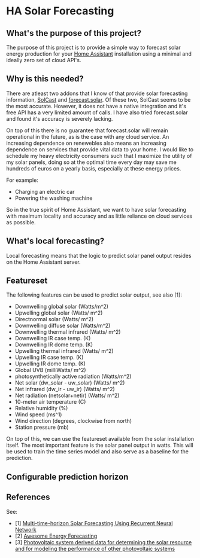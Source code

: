 # HA Solar Forecasting

## What's the purpose of this project?
The purpose of this project is to provide a simple way to forecast solar energy production for your [Home Assistant](https://home-assistant.io/) installation using a minimal and ideally zero set of cloud API's. 

## Why is this needed?
There are atleast two addons that I know of that provide solar forecasting information, [SolCast](https://github.com/oziee/ha-solcast-solar) and [forecast.solar](https://www.home-assistant.io/integrations/forecast_solar/). Of these two, SolCast seems to be the most accurate. However, it does not have a native integration and it's free API has a very limited amount of calls. I have also tried forecast.solar and found it's accuracy is severely lacking. 

On top of this there is no guarantee that forecast.solar will remain operational in the future, as is the case with any cloud service. An increasing dependence on renewebles also means an increasing dependence on services that provide vital data to your home. I would like to schedule my heavy electricity consumers such that I maximize the utility of my solar panels, doing so at the optimal time every day may save me hundreds of euros on a yearly basis, especially at these energy prices.

For example: 
- Charging an electric car 
- Powering the washing machine

So in the true spirit of Home Assistant, we want to have solar forecasting with maximum locality and accuracy and as little reliance on cloud services as possible. 

## What's local forecasting?
Local forecasting means that the logic to predict solar panel output resides on the Home Assistant server. 

## Featureset
The following features can be used to predict solar output, see also [1]:
- Downwelling global solar (Watts/m^2)
- Upwelling global solar (Watts/ m^2)
- Directnormal solar (Watts/ m^2)
- Downwelling diffuse solar (Watts/m^2)
- Downwelling thermal infrared (Watts/ m^2)
- Downwelling IR case temp. (K) 
- Downwelling IR dome temp. (K) 
- Upwelling thermal infrared (Watts/ m^2)
- Upwelling IR case temp. (K)
- Upwelling IR dome temp. (K)
- Global UVB (milliWatts/ m^2)
- photosynthetically active radiation (Watts/m^2) 
- Net solar (dw_solar - uw_solar) (Watts/ m^2)
- Net infrared (dw_ir - uw_ir) (Watts/ m^2)
- Net radiation (netsolar+netir) (Watts/ m^2)
- 10-meter air temperature (C)
- Relative humidity (%)
- Wind speed (ms^1)
- Wind direction (degrees, clockwise from north)
- Station pressure (mb)

On top of this, we can use the featureset available from the solar installation itself. The most important feature is the solar panel output in watts. This will be used to train the time series model and also serve as a baseline for the prediction.

## Configurable prediction horizon

## References
See:

- [1] [Multi-time-horizon Solar Forecasting Using Recurrent Neural Network](https://arxiv.org/abs/1807.05459)
- [2] [Awesome Energy Forecasting](https://github.com/cuge1995/awesome-energy-forecasting)
- [3] [Photovoltaic system derived data for determining the solar resource and
for modeling the performance of other photovoltaic systems](https://isiarticles.com/bundles/Article/pre/pdf/138552.pdf)


